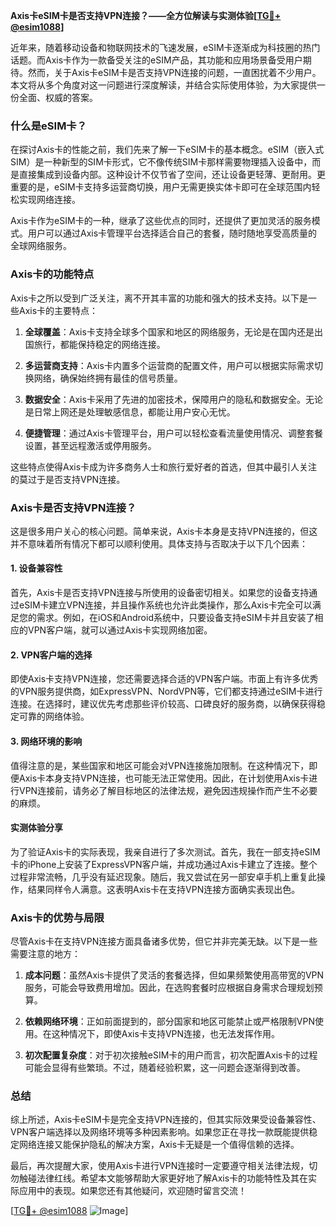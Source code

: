 **Axis卡eSIM卡是否支持VPN连接？——全方位解读与实测体验[[TG💪+ @esim1088](https://t.me/s/esim1088)]**

近年来，随着移动设备和物联网技术的飞速发展，eSIM卡逐渐成为科技圈的热门话题。而Axis卡作为一款备受关注的eSIM产品，其功能和应用场景备受用户期待。然而，关于Axis卡eSIM卡是否支持VPN连接的问题，一直困扰着不少用户。本文将从多个角度对这一问题进行深度解读，并结合实际使用体验，为大家提供一份全面、权威的答案。

### 什么是eSIM卡？

在探讨Axis卡的性能之前，我们先来了解一下eSIM卡的基本概念。eSIM（嵌入式SIM）是一种新型的SIM卡形式，它不像传统SIM卡那样需要物理插入设备中，而是直接集成到设备内部。这种设计不仅节省了空间，还让设备更轻薄、更耐用。更重要的是，eSIM卡支持多运营商切换，用户无需更换实体卡即可在全球范围内轻松实现网络连接。

Axis卡作为eSIM卡的一种，继承了这些优点的同时，还提供了更加灵活的服务模式。用户可以通过Axis卡管理平台选择适合自己的套餐，随时随地享受高质量的全球网络服务。

### Axis卡的功能特点

Axis卡之所以受到广泛关注，离不开其丰富的功能和强大的技术支持。以下是一些Axis卡的主要特点：

1. **全球覆盖**：Axis卡支持全球多个国家和地区的网络服务，无论是在国内还是出国旅行，都能保持稳定的网络连接。
   
2. **多运营商支持**：Axis卡内置多个运营商的配置文件，用户可以根据实际需求切换网络，确保始终拥有最佳的信号质量。

3. **数据安全**：Axis卡采用了先进的加密技术，保障用户的隐私和数据安全。无论是日常上网还是处理敏感信息，都能让用户安心无忧。

4. **便捷管理**：通过Axis卡管理平台，用户可以轻松查看流量使用情况、调整套餐设置，甚至远程激活或停用服务。

这些特点使得Axis卡成为许多商务人士和旅行爱好者的首选，但其中最引人关注的莫过于是否支持VPN连接。

### Axis卡是否支持VPN连接？

这是很多用户关心的核心问题。简单来说，Axis卡本身是支持VPN连接的，但这并不意味着所有情况下都可以顺利使用。具体支持与否取决于以下几个因素：

#### 1. 设备兼容性

首先，Axis卡是否支持VPN连接与所使用的设备密切相关。如果您的设备支持通过eSIM卡建立VPN连接，并且操作系统也允许此类操作，那么Axis卡完全可以满足您的需求。例如，在iOS和Android系统中，只要设备支持eSIM卡并且安装了相应的VPN客户端，就可以通过Axis卡实现网络加密。

#### 2. VPN客户端的选择

即使Axis卡支持VPN连接，您还需要选择合适的VPN客户端。市面上有许多优秀的VPN服务提供商，如ExpressVPN、NordVPN等，它们都支持通过eSIM卡进行连接。在选择时，建议优先考虑那些评价较高、口碑良好的服务商，以确保获得稳定可靠的网络体验。

#### 3. 网络环境的影响

值得注意的是，某些国家和地区可能会对VPN连接施加限制。在这种情况下，即便Axis卡本身支持VPN连接，也可能无法正常使用。因此，在计划使用Axis卡进行VPN连接前，请务必了解目标地区的法律法规，避免因违规操作而产生不必要的麻烦。

#### 实测体验分享

为了验证Axis卡的实际表现，我亲自进行了多次测试。首先，我在一部支持eSIM卡的iPhone上安装了ExpressVPN客户端，并成功通过Axis卡建立了连接。整个过程非常流畅，几乎没有延迟现象。随后，我又尝试在另一部安卓手机上重复此操作，结果同样令人满意。这表明Axis卡在支持VPN连接方面确实表现出色。

### Axis卡的优势与局限

尽管Axis卡在支持VPN连接方面具备诸多优势，但它并非完美无缺。以下是一些需要注意的地方：

1. **成本问题**：虽然Axis卡提供了灵活的套餐选择，但如果频繁使用高带宽的VPN服务，可能会导致费用增加。因此，在选购套餐时应根据自身需求合理规划预算。

2. **依赖网络环境**：正如前面提到的，部分国家和地区可能禁止或严格限制VPN使用。在这种情况下，即使Axis卡支持VPN连接，也无法发挥作用。

3. **初次配置复杂度**：对于初次接触eSIM卡的用户而言，初次配置Axis卡的过程可能会显得有些繁琐。不过，随着经验积累，这一问题会逐渐得到改善。

### 总结

综上所述，Axis卡eSIM卡是完全支持VPN连接的，但其实际效果受设备兼容性、VPN客户端选择以及网络环境等多种因素影响。如果您正在寻找一款既能提供稳定网络连接又能保护隐私的解决方案，Axis卡无疑是一个值得信赖的选择。

最后，再次提醒大家，使用Axis卡进行VPN连接时一定要遵守相关法律法规，切勿触碰法律红线。希望本文能够帮助大家更好地了解Axis卡的功能特性及其在实际应用中的表现。如果您还有其他疑问，欢迎随时留言交流！

[[TG💪+ @esim1088](https://t.me/s/esim1088) ![Image](https://i.postimg.cc/4NQfJmqS/Snipaste-2025-05-13-00-14-12.png)]